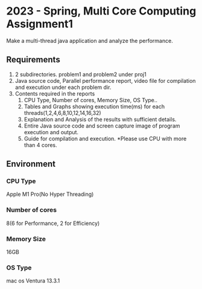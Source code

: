# 2023 - Spring, Multi Core Computing Assignment1
Make a multi-thread java application and analyze the performance.

## Requirements
1. 2 subdirectories. problem1 and problem2 under proj1
2. Java source code, Parallel performance report, video file for compilation and execution under each problem dir.
3. Contents required in the reports
    1. CPU Type, Number of cores, Memory Size, OS Type..
    2. Tables and Graphs showing execution time(ms) for each threads(1,2,4,6,8,10,12,14,16,32)
    3. Explanation and Analysis of the results with sufficient details.
    4. Entire Java source code and screen capture image of program execution and output.
    5. Guide for compilation and execution.
*Please use CPU with more than 4 cores.

 
## Environment
### CPU Type
Apple M1 Pro(No Hyper Threading)
### Number of cores
8(6 for Performance, 2 for Efficiency)
### Memory Size
16GB
### OS Type
mac os Ventura 13.3.1